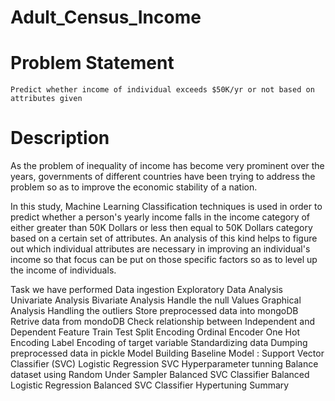 # Adult_Census_Income
# Problem Statement
    Predict whether income of individual exceeds $50K/yr or not based on attributes given
# Description
   As the problem of inequality of income has become very prominent over the years, governments of different countries have been trying to address the problem so as to improve the economic stability of a nation.

In this study, Machine Learning Classification techniques is used in order to predict whether a person's yearly income falls in the income category of either greater than 50K Dollars or less then equal to 50K Dollars category based on a certain set of attributes. An analysis of this kind helps to figure out which individual attributes are necessary in improving an individual's income so that focus can be put on those specific factors so as to level up the income of individuals.

Task we have performed
Data ingestion
Exploratory Data Analysis
Univariate Analysis
Bivariate Analysis
Handle the null Values
Graphical Analysis
Handling the outliers
Store preprocessed data into mongoDB
Retrive data from mondoDB
Check relationship between Independent and Dependent Feature
Train Test Split
Encoding
Ordinal Encoder
One Hot Encoding
Label Encoding of target variable
Standardizing data
Dumping preprocessed data in pickle
Model Building
Baseline Model : Support Vector Classifier (SVC)
Logistic Regression
SVC Hyperparameter tunning
Balance dataset using Random Under Sampler
Balanced SVC Classifier
Balanced Logistic Regression
Balanced SVC Classifier Hypertuning
Summary
